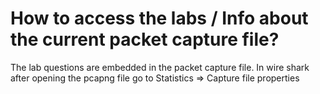 # How to access the labs / Info about the current packet capture file?

The lab questions are embedded in the packet capture file. In wire shark after opening the pcapng file go to Statistics =>
Capture file properties
